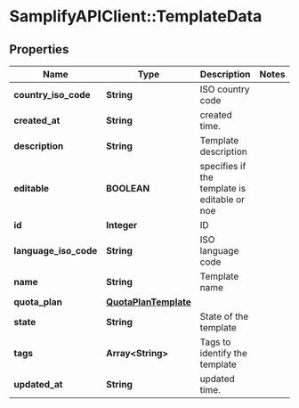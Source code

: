 # SamplifyAPIClient::TemplateData

## Properties
Name | Type | Description | Notes
------------ | ------------- | ------------- | -------------
**country_iso_code** | **String** | ISO country code | 
**created_at** | **String** | created time. | 
**description** | **String** | Template description | 
**editable** | **BOOLEAN** | specifies if the template is editable or noe | 
**id** | **Integer** | ID | 
**language_iso_code** | **String** | ISO language code | 
**name** | **String** | Template name | 
**quota_plan** | [**QuotaPlanTemplate**](QuotaPlanTemplate.md) |  | 
**state** | **String** | State of the template | 
**tags** | **Array&lt;String&gt;** | Tags to identify the template | 
**updated_at** | **String** | updated time. | 


